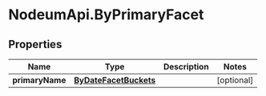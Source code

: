 # NodeumApi.ByPrimaryFacet

## Properties

Name | Type | Description | Notes
------------ | ------------- | ------------- | -------------
**primaryName** | [**ByDateFacetBuckets**](ByDateFacetBuckets.md) |  | [optional] 


